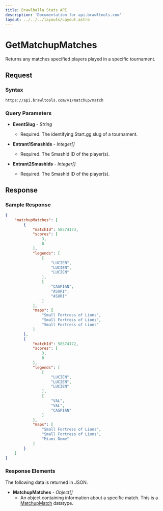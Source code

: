 ```yaml
---
title: Brawlhalla Stats API
description: 'Documentation for api.brawltools.com'
layout: ../../../layouts/Layout.astro
---
```


# GetMatchupMatches

Returns any matches specified players played in a specific tournament.

## Request

### Syntax

```https://api.brawltools.com/v1/matchup/match```

### Query Parameters

- **EventSlug** - *String*
    - Required. The identifying Start.gg slug of a tournament.

- **Entrant1SmashIds** - *Integer[]*
    - Required. The SmashId ID of the player(s).

- **Entrant2SmashIds** - *Integer[]*
    - Required. The SmashId ID of the player(s).

## Response

### Sample Response

```json
{
    "matchupMatches": [
        {
            "matchId": 58574173,
            "scores": [
                3,
                0
            ],
            "legends": [
                [
                    "LUCIEN",
                    "LUCIEN",
                    "LUCIEN"
                ],
                [
                    "CASPIAN",
                    "ASURI",
                    "ASURI"
                ]
            ],
            "maps": [
                "Small Fortress of Lions",
                "Small Fortress of Lions",
                "Small Fortress of Lions"
            ]
        },
        {
            "matchId": 58574172,
            "scores": [
                3,
                0
            ],
            "legends": [
                [
                    "LUCIEN",
                    "LUCIEN",
                    "LUCIEN"
                ],
                [
                    "VAL",
                    "VAL",
                    "CASPIAN"
                ]
            ],
            "maps": [
                "Small Fortress of Lions",
                "Small Fortress of Lions",
                "Miami Dome"
            ]
        }
    ]
}
```

### Response Elements

The following data is returned in JSON.

- **MatchupMatches** - *Object[]*
    - An object containing information about a specific match. This is a <a href="../../datatypes/matchupmatch.md">MatchupMatch</a> datatype.